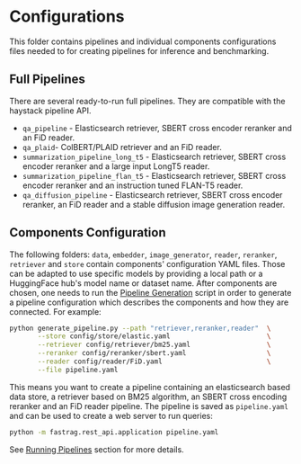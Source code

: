 # Configurations

This folder contains pipelines and individual components configurations files needed to for creating pipelines for
inference and benchmarking.

## Full Pipelines

There are several ready-to-run full pipelines. They are compatible with the haystack pipeline API.

- `qa_pipeline` - Elasticsearch retriever, SBERT cross encoder reranker and an FiD reader.
- `qa_plaid`- ColBERT/PLAID retriever and an FiD reader.
- `summarization_pipeline_long_t5` - Elasticsearch retriever, SBERT cross encoder reranker and a large input LongT5 reader.
- `summarization_pipeline_flan_t5` - Elasticsearch retriever, SBERT cross encoder reranker and an instruction tuned FLAN-T5 reader.
- `qa_diffusion_pipeline` - Elasticsearch retriever, SBERT cross encoder reranker, an FiD reader and a stable diffusion
image generation reader.

## Components Configuration

The following folders: `data`, `embedder`, `image_generator`, `reader`, `reranker`, `retriever` and `store` contain
components' configuration YAML files. Those can be adapted to use specific models by providing a local path or a
HuggingFace hub's model name or dataset name. After components are chosen, one needs to run the [Pipeline
Generation](../scripts/generate_pipeline.py) script in order to generate a pipeline configuration which describes the
components and how they are connected. For example:

```sh
python generate_pipeline.py --path "retriever,reranker,reader"  \
       --store config/store/elastic.yaml                        \
       --retriever config/retriever/bm25.yaml                   \
       --reranker config/reranker/sbert.yaml                    \
       --reader config/reader/FiD.yaml                          \
       --file pipeline.yaml
```

This means you want to create a pipeline containing an elasticsearch based data store, a retriever based on BM25
algorithm, an SBERT cross encoding reranker and an FiD reader pipeline. The pipeline is saved as `pipeline.yaml` and can
be used to create a web server to run queries:

```sh
python -m fastrag.rest_api.application pipeline.yaml
```

See [Running Pipelines](../README.md#running-pipelines) section for more details.
